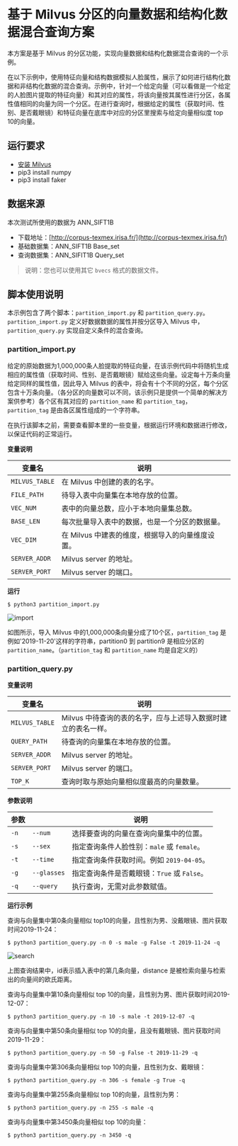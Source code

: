 # 基于 Milvus 分区的向量数据和结构化数据混合查询方案

本方案是基于 Milvus 的分区功能，实现向量数据和结构化数据混合查询的一个示例。

在以下示例中，使用特征向量和结构数据模拟人脸属性，展示了如何进行结构化数据和非结构化数据的混合查询。示例中，针对一个给定向量（可以看做是一个给定的人脸图片提取的特征向量）和其对应的属性，将该向量按其属性进行分区，各属性值相同的向量为同一个分区。在进行查询时，根据给定的属性（获取时间、性别、是否戴眼镜）和特征向量在底库中对应的分区里搜索与给定向量相似度 top 10的向量。

## 运行要求

- [安装 Milvus](https://www.milvus.io/cn/docs/v0.8.0/guides/get_started/install_milvus/install_milvus.md)
- pip3 install numpy
- pip3 install faker

## 数据来源

本次测试所使用的数据为 ANN_SIFT1B

- 下载地址：[http://corpus-texmex.irisa.fr/](http://corpus-texmex.irisa.fr/)
- 基础数据集：ANN_SIFT1B Base_set
- 查询数据集：ANN_SIFIT1B Query_set

> 说明：您也可以使用其它 `bvecs` 格式的数据文件。

## 脚本使用说明

本示例包含了两个脚本：`partition_import.py` 和 `partition_query.py`。`partition_import.py` 定义好数据数据的属性并按分区导入 Milvus 中，`partition_query.py` 实现自定义条件的混合查询。

### partition_import.py

给定的原始数据为1,000,000条人脸提取的特征向量，在该示例代码中将随机生成相应的属性值（获取时间、性别、是否戴眼镜）赋给这些向量。设定每十万条向量给定同样的属性值，因此导入 Milvus 的表中，将会有十个不同的分区，每个分区包含十万条向量。（各分区的向量数可以不同，该示例只是提供一个简单的解决方案供参考）各个区有其对应的 `partition_name` 和 `partition_tag`，`partition_tag` 是由各区属性组成的一个字符串。

在执行该脚本之前，需要查看脚本里的一些变量，根据运行环境和数据进行修改，以保证代码的正常运行。

**变量说明**

| 变量名         | 说明                                           |
| -------------- | ---------------------------------------------- |
| `MILVUS_TABLE` | 在 Milvus 中创建的表的名字。                     |
| `FILE_PATH`    | 待导入表中向量集在本地存放的位置。               |
| `VEC_NUM`      | 表中的向量总数，应小于本地向量集总数。   |
| `BASE_LEN`     | 每次批量导入表中的数据，也是一个分区的数据量。   |
| `VEC_DIM`      | 在 Milvus 中建表的维度，根据导入的向量维度设置。 |
| `SERVER_ADDR`  | Milvus server 的地址。                           |
| `SERVER_PORT`  | Milvus server 的端口。                           |

**运行**

```shell
$ python3 partition_import.py
```

![import](pic/import.PNG)

如图所示，导入 Milvus 中的1,000,000条向量分成了10个区，`partition_tag` 是例如'2019-11-20'这样的字符串，partition0 到 partition9 是相应分区的 `partition_name`。（`partition_tag` 和 `partition_name` 均是自定义的）

### partition_query.py

**变量说明**

| 变量名         | 说明                                                         |
| -------------- | ------------------------------------------------------------ |
| `MILVUS_TABLE` | Milvus 中待查询的表的名字，应与上述导入数据时建立的表名一样。 |
| `QUERY_PATH`   | 待查询的向量集在本地存放的位置。                               |
| `SERVER_ADDR`  | Milvus server 的地址。                                         |
| `SERVER_PORT`  | Milvus server 的端口。                                         |
| `TOP_K`        | 查询时取与原始向量相似度最高的向量数量。                    |

**参数说明**

| 参数 |             | 说明                                      |
| ---- | ----------- | ----------------------------------------- |
| `-n` | `--num`     | 选择要查询的向量在查询向量集中的位置。      |
| `-s` | `--sex`     | 指定查询条件人脸性别：`male` 或 `female`。  |
| `-t` | `--time`    | 指定查询条件获取时间。例如 `2019-04-05`。     |
| `-g` | `--glasses` | 指定查询条件是否戴眼镜：`True` 或 `False`。 |
| `-q` | `--query`   | 执行查询，无需对此参数赋值。                          |

**运行示例**

查询与向量集中第0条向量相似 top10的向量，且性别为男、没戴眼镜、图片获取时间2019-11-24：

```shell
$ python3 partition_query.py -n 0 -s male -g False -t 2019-11-24 -q
```

![search](pic/search.PNG)

上图查询结果中，id表示插入表中的第几条向量，distance 是被检索向量与检索出的向量间的欧氏距离。

查询与向量集中第10条向量相似 top 10的向量，且性别为男、图片获取时间2019-12-07：

```shell
$ python3 partition_query.py -n 10 -s male -t 2019-12-07 -q
```

查询与向量集中第50条向量相似 top 10的向量，且没有戴眼镜、图片获取时间2019-11-29：

```shell
$ python3 partition_query.py -n 50 -g False -t 2019-11-29 -q
```

查询与向量集中第306条向量相似 top 10的向量，且性别为女、戴眼镜：

```shell
$ python3 partition_query.py -n 306 -s female -g True -q
```

查询与向量集中第255条向量相似 top 10的向量，且性别为男：

```shell
$ python3 partition_query.py -n 255 -s male -q
```

查询与向量集中第3450条向量相似 top 10的向量：

```shell
$ python3 partition_query.py -n 3450 -q
```

